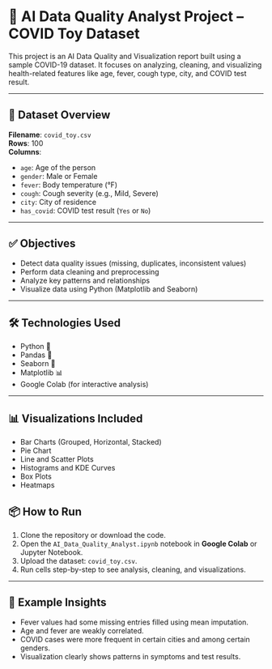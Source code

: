 # 🧠 AI Data Quality Analyst Project – COVID Toy Dataset

This project is an AI Data Quality and Visualization report built using a sample COVID-19 dataset. It focuses on analyzing, cleaning, and visualizing health-related features like age, fever, cough type, city, and COVID test result.

---

## 📁 Dataset Overview

**Filename**: `covid_toy.csv`  
**Rows**: 100  
**Columns**:
- `age`: Age of the person
- `gender`: Male or Female
- `fever`: Body temperature (°F)
- `cough`: Cough severity (e.g., Mild, Severe)
- `city`: City of residence
- `has_covid`: COVID test result (`Yes` or `No`)

---

## ✅ Objectives

- Detect data quality issues (missing, duplicates, inconsistent values)
- Perform data cleaning and preprocessing
- Analyze key patterns and relationships
- Visualize data using Python (Matplotlib and Seaborn)

---

## 🛠️ Technologies Used

- Python 🐍
- Pandas 🐼
- Seaborn 🎨
- Matplotlib 📊
- Google Colab (for interactive analysis)

---

## 📊 Visualizations Included

- Bar Charts (Grouped, Horizontal, Stacked)
- Pie Chart
- Line and Scatter Plots
- Histograms and KDE Curves
- Box Plots
- Heatmaps 


## 📦 How to Run

1. Clone the repository or download the code.
2. Open the `AI_Data_Quality_Analyst.ipynb` notebook in **Google Colab** or Jupyter Notebook.
3. Upload the dataset: `covid_toy.csv`.
4. Run cells step-by-step to see analysis, cleaning, and visualizations.

---

## 📌 Example Insights

- Fever values had some missing entries filled using mean imputation.
- Age and fever are weakly correlated.
- COVID cases were more frequent in certain cities and among certain genders.
- Visualization clearly shows patterns in symptoms and test results.



